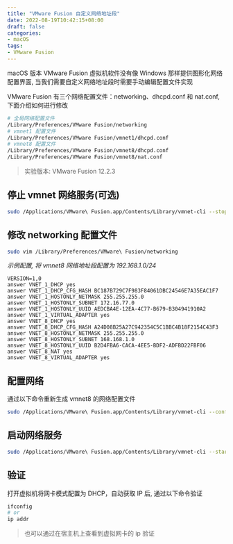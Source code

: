 ```yaml
---
title: "VMware Fusion 自定义网络地址段"
date: 2022-08-19T10:42:15+08:00
draft: false
categories: 
- macOS
tags:
- VMware Fusion
---
```


macOS 版本 VMware Fusion 虚拟机软件没有像 Windows 那样提供图形化网络配置界面, 当我们需要自定义网络地址段时需要手动编辑配置文件实现

VMware Fusion 有三个网络配置文件：networking、dhcpd.conf 和 nat.conf, 下面介绍如何进行修改

```bash
# 全局网络配置文件
/Library/Preferences/VMware Fusion/networking
# vmnet1 配置文件
/Library/Preferences/VMware Fusion/vmnet1/dhcpd.conf
# vmnet8 配置文件
/Library/Preferences/VMware Fusion/vmnet8/dhcpd.conf
/Library/Preferences/VMware Fusion/vmnet8/nat.conf
```

> 实验版本: VMware Fusion 12.2.3

## 停止 vmnet 网络服务(可选)

```bash
sudo /Applications/VMware\ Fusion.app/Contents/Library/vmnet-cli --stop
```

## 修改 networking 配置文件

```bash
sudo vim /Library/Preferences/VMware\ Fusion/networking
```

*示例配置, 将 vmnet8 网络地址段配置为 192.168.1.0/24*

```
VERSION=1,0
answer VNET_1_DHCP yes
answer VNET_1_DHCP_CFG_HASH BC187B729C7F983F84061DBC24546E7A35EAC1F7
answer VNET_1_HOSTONLY_NETMASK 255.255.255.0
answer VNET_1_HOSTONLY_SUBNET 172.16.77.0
answer VNET_1_HOSTONLY_UUID AEDCBA4E-12EA-4C77-B679-B304941910A2
answer VNET_1_VIRTUAL_ADAPTER yes
answer VNET_8_DHCP yes
answer VNET_8_DHCP_CFG_HASH A24D08B25A27C942354C5C1BBC4B18F2154C43F3
answer VNET_8_HOSTONLY_NETMASK 255.255.255.0
answer VNET_8_HOSTONLY_SUBNET 168.168.1.0
answer VNET_8_HOSTONLY_UUID B2D4FBA6-CACA-4EE5-BDF2-ADFBD22FBF06
answer VNET_8_NAT yes
answer VNET_8_VIRTUAL_ADAPTER yes
```

## 配置网络

通过以下命令重新生成 vmnet8 的网络配置文件

```bash
sudo /Applications/VMware\ Fusion.app/Contents/Library/vmnet-cli --configure
```

## 启动网络服务

```bash
sudo /Applications/VMware\ Fusion.app/Contents/Library/vmnet-cli --start
```

## 验证

打开虚拟机将网卡模式配置为 DHCP，自动获取 IP 后, 通过以下命令验证

```bash
ifconfig 
# or
ip addr
```

> 也可以通过在宿主机上查看到虚拟网卡的 ip 验证